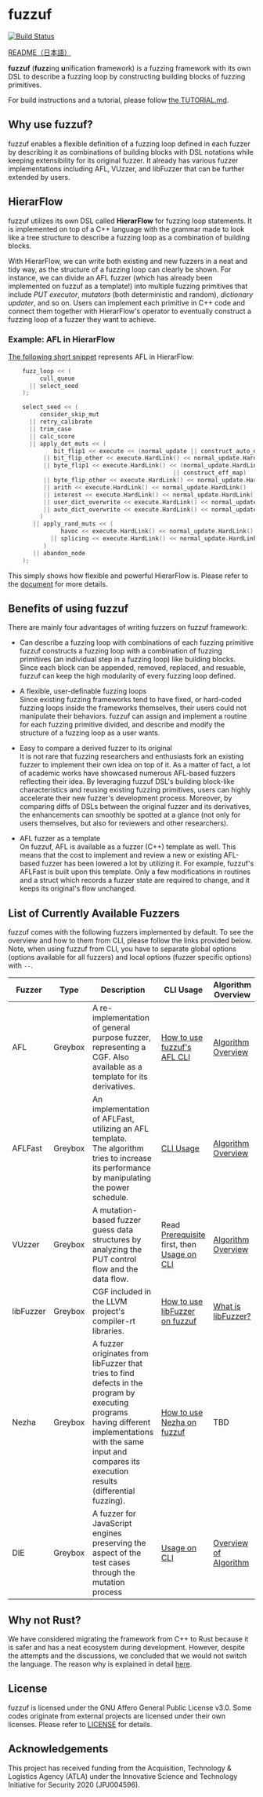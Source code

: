 # fuzzuf

[![Build Status](https://jenkins.atla.ricsec.co.jp/buildStatus/icon?job=fuzzuf-branch_build)](https://jenkins.atla.ricsec.co.jp/view/fuzzuf/job/fuzzuf-branch_build/)

[README（日本語）](/README_ja.md)

**fuzzuf** (**fuzz**ing **u**nification **f**ramework) is a fuzzing framework with its own DSL to describe a fuzzing loop by constructing building blocks of fuzzing primitives.

For build instructions and a tutorial, please follow [the TUTORIAL.md](/TUTORIAL.md).

## Why use fuzzuf?

fuzzuf enables a flexible definition of a fuzzing loop defined in each fuzzer by describing it as combinations of building blocks with DSL notations while keeping extensibility for its original fuzzer.
It already has various fuzzer implementations including AFL, VUzzer, and libFuzzer that can be further extended by users.

## HierarFlow

fuzzuf utilizes its own DSL called **HierarFlow** for fuzzing loop statements. It is implemented on top of a C++ language with the grammar made to look like a tree structure to describe a fuzzing loop as a combination of building blocks. 

With HierarFlow, we can write both existing and new fuzzers in a neat and tidy way, as the structure of a fuzzing loop can clearly be shown. For instance, we can divide an AFL fuzzer (which has already been implemented on fuzzuf as a template!) into multiple fuzzing primitives that include *PUT executor*, *mutators* (both deterministic and random), *dictionary updater*, and so on. Users can implement each primitive in C++ code and connect them together with HierarFlow's operator to eventually construct a fuzzing loop of a fuzzer they want to achieve. 

### Example: AFL in HierarFlow

[The following short snippet](/include/fuzzuf/algorithms/afl/templates/afl_fuzzer.hpp) represents AFL in HierarFlow:

```cpp
    fuzz_loop << (
         cull_queue
      || select_seed
    );

    select_seed << (
         consider_skip_mut
      || retry_calibrate
      || trim_case
      || calc_score
      || apply_det_muts << (
             bit_flip1 << execute << (normal_update || construct_auto_dict)
          || bit_flip_other << execute.HardLink() << normal_update.HardLink()
          || byte_flip1 << execute.HardLink() << (normal_update.HardLink()
                                               || construct_eff_map)
          || byte_flip_other << execute.HardLink() << normal_update.HardLink()
          || arith << execute.HardLink() << normal_update.HardLink()
          || interest << execute.HardLink() << normal_update.HardLink()
          || user_dict_overwrite << execute.HardLink() << normal_update.HardLink()
          || auto_dict_overwrite << execute.HardLink() << normal_update.HardLink()
         )
       || apply_rand_muts << (
               havoc << execute.HardLink() << normal_update.HardLink()
            || splicing << execute.HardLink() << normal_update.HardLink()
          )
       || abandon_node
    );
```

This simply shows how flexible and powerful HierarFlow is. Please refer to the [document](/docs/hierarflow_en.md) for more details.

## Benefits of using fuzzuf

There are mainly four advantages of writing fuzzers on fuzzuf framework:  

- Can describe a fuzzing loop with combinations of each fuzzing primitive  
fuzzuf constructs a fuzzing loop with a combination of fuzzing primitives (an individual step in a fuzzing loop) like building blocks. Since each block can be appended, removed, replaced, and resuable, fuzzuf can keep the high modularity of every fuzzing loop defined. 

- A flexible, user-definable fuzzing loops  
Since existing fuzzing frameworks tend to have fixed, or hard-coded fuzzing loops inside the frameworks themselves, their users could not manipulate their behaviors.
fuzzuf can assign and implement a routine for each fuzzing primitive divided, and describe and modify the structure of a fuzzing loop as a user wants.

- Easy to compare a derived fuzzer to its original  
It is not rare that fuzzing researchers and enthusiasts fork an existing fuzzer to implement their own idea on top of it. As a matter of fact, a lot of academic works have showcased numerous AFL-based fuzzers reflecting their idea. By leveraging fuzzuf DSL's building block-like characteristics and reusing existing fuzzing primitives, users can highly accelerate their new fuzzer's development process. 
Moreover, by comparing diffs of DSLs between the original fuzzer and its derivatives, the enhancements can smoothly be spotted at a glance (not only for users themselves, but also for reviewers and other researchers).

- AFL fuzzer as a template  
On fuzzuf, AFL is available as a fuzzer (C\+\+) template as well. This means that the cost to implement and review a new or existing AFL-based fuzzer has been lowered a lot by utilizing it. For example, fuzzuf's AFLFast is built upon this template. Only a few modifications in routines and a struct which records a fuzzer state are required to change, and it keeps its original's flow unchanged.

## List of Currently Available Fuzzers

fuzzuf comes with the following fuzzers implemented by default. To see the overview and how to them from CLI, please follow the links provided below.  
Note, when using fuzzuf from CLI, you have to separate global options (options available for all fuzzers) and local options (fuzzer specific options) with `--`. 

|Fuzzer|Type|Description|CLI Usage|Algorithm Overview|
|---|---|---|---|---
|AFL|Greybox|A re-implementation of general purpose fuzzer, representing a CGF. Also available as a template for its derivatives.|[How to use fuzzuf's AFL CLI](/docs/algorithms/afl/algorithm_en.md#how-to-use-fuzzufs-afl-cli)|[Algorithm Overview](/docs/algorithms/afl/algorithm_en.md#algorithm-overview)
|AFLFast|Greybox|An implementation of AFLFast, utilizing an AFL template.<br/>The algorithm tries to increase its performance by manipulating the power schedule.|[CLI Usage](/docs/algorithms/aflfast/algorithm_en.md#cli-usage)|[Algorithm Overview](/docs/algorithms/aflfast/algorithm_en.md#algorithm-overview)
|VUzzer|Greybox|A mutation-based fuzzer guess data structures by analyzing the PUT control flow and the data flow.|Read [Prerequisite](/docs/algorithms/vuzzer/algorithm_en.md#prerequisite) first, then [Usage on CLI](docs/algorithms/vuzzer/algorithm_en.md#usage-on-cli)|[Algorithm Overview](/docs/algorithms/vuzzer/algorithm_en.md#algorithm-overview)
|libFuzzer|Greybox|CGF included in the LLVM project's compiler-rt libraries.|[How to use libFuzzer on fuzzuf](/docs/algorithms/libfuzzer/manual.md#how-to-use-libfuzzer-on-fuzzuf)|[What is libFuzzer?](/docs/algorithms/libfuzzer/algorithm_en.md#what-is-libfuzzer)
|Nezha|Greybox|A fuzzer originates from libFuzzer that tries to find defects in the program by executing programs having different implementations with the same input and compares its execution results (differential fuzzing).|[How to use Nezha on fuzzuf](/docs/algorithms/nezha/manual.md#how-to-use-nezha-on-fuzzuf)|TBD
|DIE|Greybox|A fuzzer for JavaScript engines preserving the aspect of the test cases through the mutation process|[Usage on CLI](/docs/algorithms/die/algorithm_en.md#usage-on-cli)|[Overview of Algorithm](/docs/algorithms/die/algorithm_en.md#overview-of-algorithm)

## Why not Rust?

We have considered migrating the framework from C\+\+ to Rust because it is safer and has a neat ecosystem during development. However, despite the attempts and the discussions, we concluded that we would not switch the language. The reason why is explained in detail [here](/docs/why_we_didnt_move_to_rust_en.md).

## License

fuzzuf is licensed under the GNU Affero General Public License v3.0. Some codes originate from external projects are licensed under their own licenses. Please refer to [LICENSE](/LICENSE) for details.

## Acknowledgements

This project has received funding from the Acquisition, Technology & Logistics Agency (ATLA) under the Innovative Science and Technology Initiative for Security 2020 (JPJ004596).

